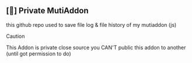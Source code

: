 ## [🔐] Private MutiAddon
this github repo used to save file log & file history of my mutiaddon (js)

> [!CAUTION]
> This Addon is private close source
> you CAN'T public this addon to another
> (until got permission to do)
